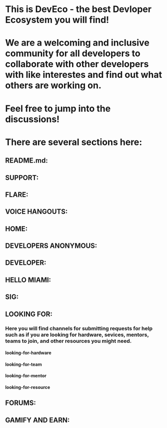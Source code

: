  # This is DevEco - the best Devloper Ecosystem you will find!

 # We are a welcoming and inclusive community for all developers to collaborate with other developers with like interestes and find out what others are working on. 

 # Feel free to jump into the discussions!

 # There are several sections here:

 ## README.md:

 ## SUPPORT:

 ## FLARE:

 ## VOICE HANGOUTS:

 ## HOME:

 ## DEVELOPERS ANONYMOUS:

 ## DEVELOPER:

 ## HELLO MIAMI:

 ## SIG:

 ## LOOKING FOR:

 ### Here you will find channels for submitting requests for help such as if you are looking for hardware, sevices, mentors, teams to join, and other resources you might need.

#### looking-for-hardware

#### looking-for-team

#### looking-for-mentor

#### looking-for-resource

## FORUMS:

## GAMIFY AND EARN:


